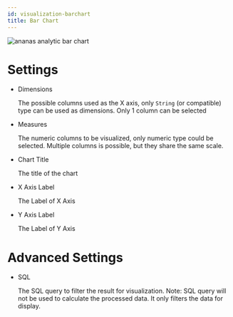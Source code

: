 ```yaml
---
id: visualization-barchart
title: Bar Chart
---
```


![ananas analytic bar chart](assets/visualization.png)


# Settings

- Dimensions

  The possible columns used as the X axis, only `String` (or compatible) type can be used as dimensions. Only 1 column can be selected

- Measures

  The numeric columns to be visualized, only numeric type could be selected. Multiple columns is possible, but they share the same scale.

- Chart Title

  The title of the chart

- X Axis Label

  The Label of X Axis

- Y Axis Label

  The Label of Y Axis

# Advanced Settings

- SQL

  The SQL query to filter the result for visualization. Note: SQL query will not be used to calculate the processed data. It only filters the data for display.

